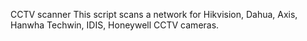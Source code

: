 CCTV scanner
This script scans a network for Hikvision, Dahua, Axis, Hanwha Techwin, IDIS, Honeywell CCTV cameras.
